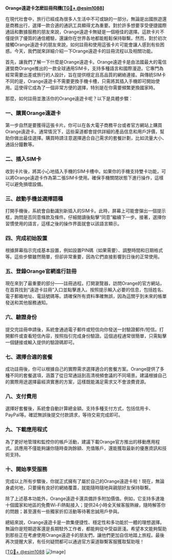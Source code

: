 **Orange遠遊卡怎麽註冊飛機[[TG💪+ @esim1088](https://t.me/s/esim1088)]**

在現代社會中，旅行已經成為很多人生活中不可或缺的一部分。無論是出國旅遊還是商務出行，選擇一款合適的通訊工具顯得尤為重要。對於許多想要享受便捷國際通話和數據服務的朋友來說，Orange遠遊卡無疑是一個極佳的選擇。這款卡片不僅提供了優質的通信體驗，還讓你在世界各地都能輕鬆保持聯繫。然而，對於初次接觸Orange遠遊卡的朋友來說，如何註冊和使用這張卡片可能會讓人感到有些困惑。今天，我們就來詳細介紹一下Orange遠遊卡的註冊流程以及相關功能。

首先，讓我們了解一下什麼是Orange遠遊卡。Orange遠遊卡是由法國最大的電信運營商Orange推出的一款全球通用SIM卡，支持多種語言和國際漫遊。它專門為經常需要出差或旅行的人設計，旨在提供穩定且高品質的網絡連接。與傳統SIM卡不同的是，Orange遠遊卡不需要更換手機卡槽，只需將其插入手機即可開始使用。這使得它成為了一個非常方便的選擇，特別是在你需要頻繁更換國家時。

那麼，如何註冊並激活你的Orange遠遊卡呢？以下是具體步驟：

### **一、購買Orange遠遊卡**
第一步自然是要獲得這張卡片。你可以在各大電子商務平台或者官方網站上購買Orange遠遊卡。通常情況下，這些渠道都會提供詳細的產品信息和用戶評價，幫助你做出最佳選擇。購買時請注意選擇適合自己需求的套餐計劃，比如流量大小、通話分鐘數等。

### **二、插入SIM卡**
收到卡片後，將其小心地插入手機的SIM卡槽中。如果你的手機支持雙卡功能，可以將Orange遠遊卡作為第二張SIM卡使用。確保手機關閉狀態下進行操作，這樣可以避免損壞設備。

### **三、啟動手機並選擇語種**
打開手機後，系統會自動識別新插入的SIM卡。此時，屏幕上可能會彈出一個提示框，詢問是否同意條款及條件。仔細閱讀後點擊“同意”繼續下一步。接著，選擇你習慣使用的語言，這樣之後的操作界面就會以該語言顯示。

### **四、完成初始設置**
根據屏幕指示完成基本設置，例如設置PIN碼（如果需要）、調整時間和日期格式等。這些步驟雖然簡單，但卻非常重要，因為它們直接影響到日後的正常使用。

### **五、登錄Orange官網進行註冊**
現在來到了最重要的部分——註冊過程。打開瀏覽器，訪問Orange的官方網站，在首頁找到“遠遊卡註冊”入口並點擊進入。按照提示輸入必要的信息，包括姓名、電子郵箱地址、電話號碼等。請確保所有資料準確無誤，因為這關乎到未來的帳單發送和其他服務通知。

### **六、驗證身份**
提交完註冊申請後，系統會通過電子郵件或短信向你發送一封驗證郵件/短信。打開郵件或查看短信內容，按照指引完成身份驗證。這個過程通常很簡單，只需點擊一個鏈接或輸入提供的驗證碼即可。

### **七、選擇合適的套餐**
成功註冊後，你可以根據自己的實際需求選擇適合的套餐方案。Orange提供了多種不同的套餐選項，涵蓋了從日常通話到高清視頻會議的不同場景。建議根據自己的實際用途選擇最經濟實惠的方案，這樣既能滿足需求又不會浪費資源。

### **八、支付費用**
選擇好套餐後，系統會自動計算總金額。支持多種支付方式，包括信用卡、PayPal等。確認無誤後提交付款請求，等待交易完成即可。

### **九、下載應用程式**
為了更好地管理和監控你的帳戶活動，建議下載Orange官方推出的移動應用程式。該應用不僅能夠讓你隨時查詢餘額、充值賬戶，還能獲取最新的優惠資訊和技術支持。

### **十、開始享受服務**
完成以上所有步驟後，你就正式擁有了屬於自己的Orange遠遊卡啦！現在，無論身處何地，只要擁有良好的網絡覆蓋，就能隨時隨地與親朋好友保持聯繫。

除了上述基本功能外，Orange遠遊卡還具備許多附加價值。例如，它支持多達幾十個國家和地區的免費Wi-Fi熱點接入；提供24小時全天候客服熱線，隨時解答你的問題；甚至還有一些獨家折扣活動等待著忠誠用戶參與。

總結來說，Orange遠遊卡是一款集便捷性、穩定性和多功能於一體的理想選擇。無論你是短期遊客還是長期駐外工作者，都能夠從中受益匪淺。希望本文能夠幫助到那些正在考慮使用Orange遠遊卡的朋友們，讓他們更加自信地踏上旅程。最後再次提醒大家，有任何疑問都可以通過官方渠道聯繫客服獲取幫助哦！

[[TG💪+ @esim1088](https://t.me/s/esim1088) ![Image](https://i.postimg.cc/4NQfJmqS/Snipaste-2025-05-13-00-14-12.png)]